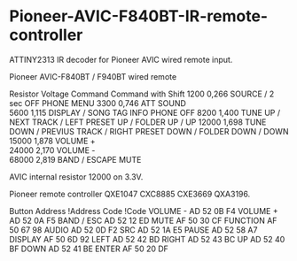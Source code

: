 # Pioneer-AVIC-F840BT-IR-remote-controller
ATTINY2313 IR decoder for Pioneer AVIC wired remote input.

Pioneer AVIC-F840BT / F940BT wired remote

Resistor  Voltage   Command                                     Command with Shift
1200	    0,266   	SOURCE / 2 sec OFF	                        PHONE MENU
3300	    0,746   	ATT SOUND	
5600	    1,115   	DISPLAY / SONG TAG INFO     	              PHONE OFF
8200	    1,400   	TUNE UP / NEXT TRACK / LEFT	PRESET          UP / FOLDER UP / UP
12000	    1,698   	TUNE DOWN / PREVIUS TRACK / RIGHT	PRESET    DOWN / FOLDER DOWN / DOWN
15000	    1,878   	VOLUME +	
24000	    2,170   	VOLUME -	
68000	    2,819   	BAND / ESCAPE               	              MUTE

AVIC internal resistor 12000 on 3.3V.

Pioneer remote controller QXE1047 CXC8885 CXE3669 QXA3196.

Button	    Address	!Address	Code	!Code
VOLUME -	  AD  	  52      	0B  	F4
VOLUME +	  AD	    52	      0A  	F5
BAND / ESC	AD	    52      	12  	ED
MUTE	      AF	    50      	30	  CF
FUNCTION  	AF	    50      	67	  98
AUDIO	      AD	    52      	0D	  F2
SRC	        AD	    52	1A	E5
PAUSE	      AD	    52	58	A7
DISPLAY	    AF	    50	6D	92
LEFT	      AD	    52	42	BD
RIGHT	      AD	    52	43	BC
UP	        AD	    52	40	BF
DOWN	      AD	    52	41	BE
ENTER	      AF	    50	20	DF

